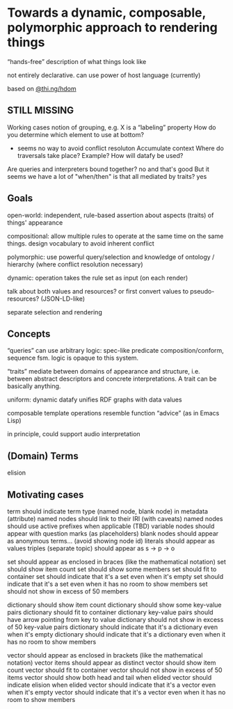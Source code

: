 # Towards a dynamic, composable, polymorphic approach to rendering things

“hands-free” description of what things look like

not entirely declarative.  can use power of host language (currently)

based on
[@thi.ng/hdom](https://github.com/thi-ng/umbrella/tree/master/packages/hdom)

## STILL MISSING

Working cases
notion of grouping, e.g. X is a “labeling” property
How do you determine which element to use at bottom?
- seems no way to avoid conflict resoluton
Accumulate context
Where do traversals take place?  Example?
How will datafy be used?

Are queries and interpreters bound together? no and that's good
But it seems we have a lot of "when/then"
is that all mediated by traits?
yes



## Goals

open-world: independent, rule-based assertion about aspects (traits) of things'
appearance

compositional: allow multiple rules to operate at the same time on the same
things.  design vocabulary to avoid inherent conflict

polymorphic: use powerful query/selection and knowledge of ontology / hierarchy
(where conflict resolution necessary)

dynamic: operation takes the rule set as input (on each render)


talk about both values and resources?  or first convert values to
pseudo-resources? (JSON-LD-like)


separate selection and rendering


## Concepts

“queries” can use arbitrary logic: spec-like predicate composition/conform,
sequence fsm.  logic is opaque to this system.

“traits” mediate between domains of appearance and structure, i.e. between
abstract descriptors and concrete interpretations.  A trait can be basically
anything.

uniform: dynamic datafy unifies RDF graphs with data values

composable template operations resemble function “advice” (as in Emacs Lisp)

in principle, could support audio interpretation

  
## (Domain) Terms

elision




## Motivating cases


term should indicate term type (named node, blank node) in metadata (attribute)
named nodes should link to their IRI (with caveats)
named nodes should use active prefixes when applicable (TBD)
variable nodes should appear with question marks (as placeholders)
blank nodes should appear as anonymous terms... (avoid showing node id)
literals should appear as values
triples (separate topic) should appear as s -> p -> o


set should appear as enclosed in braces (like the mathematical notation)
set should show item count
set should show some members
set should fit to container
set should indicate that it's a set even when it's empty
set should indicate that it's a set even when it has no room to show members
set should not show in excess of 50 members



dictionary should show item count
dictionary should show some key-value pairs
dictionary should fit to container
dictionary key-value pairs should have arrow pointing from key to value
dictionary should not show in excess of 50 key-value pairs
dictionary should indicate that it's a dictionary even when it's empty
dictionary should indicate that it's a dictionary even when it has no room to show members


vector should appear as enclosed in brackets (like the mathematical notation)
vector items should appear as distinct
vector should show item count
vector should fit to container
vector should not show in excess of 50 items
vector should show both head and tail when elided
vector should indicate elision when elided
vector should indicate that it's a vector even when it's empty
vector should indicate that it's a vector even when it has no room to show members
